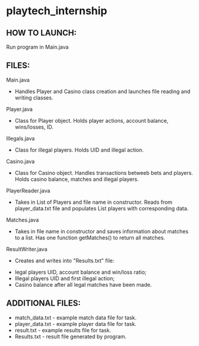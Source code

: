 # playtech_internship


## HOW TO LAUNCH:
Run program in Main.java

## FILES:
Main.java
* Handles Player and Casino class creation and launches file reading and writing classes.

Player.java
* Class for Player object. Holds player actions, account balance, wins/losses, ID.

Illegals.java
* Class for illegal players. Holds UID and illegal action.

Casino.java
* Class for Casino object. Handles transactions betweeb bets and players. Holds casino balance, matches and illegal players.

PlayerReader.java
* Takes in List of Players and file name in constructor. Reads from player_data.txt file and populates List players with corresponding data.

Matches.java
* Takes in file name in constructor and saves information about matches to a list. Has one function getMatches() to return all matches.

ResultWriter.java
* Creates and writes into "Results.txt" file:
 + legal players UID, account balance and win/loss ratio;
 + Illegal players UID and first illegal action;
 + Casino balance after all legal matches have been made.

## ADDITIONAL FILES:
* match_data.txt - example match data file for task.
* player_data.txt - example player data file for task.
* result.txt - example results file for task.
* Results.txt - result file generated by program.
